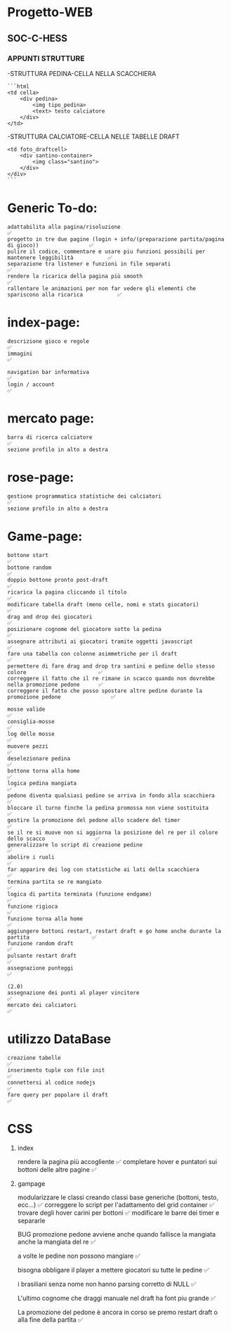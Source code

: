 # Progetto-WEB
## SOC-C-HESS

### APPUNTI STRUTTURE
-STRUTTURA PEDINA-CELLA NELLA SCACCHIERA

    ```html
    <td cella>
        <div pedina>
            <img tipo_pedina>
            <text> testo calciatore
        </div>
    </td>

-STRUTTURA CALCIATORE-CELLA NELLE TABELLE DRAFT

    <td foto_draftcell>
        <div santino-container>
            <img class="santino">
        </div>
    </div>
    ```
###




# Generic To-do:

    adattabilita alla pagina/risoluzione                                                            ✅
    progetto in tre due pagine (login + info/(preparazione partita/pagina di gioco))                ✅
    pulire il codice, commentare e usare piu funzioni possibili per mantenere leggibilità           ✅
    separazione tra listener e funzioni in file separati                                            ✅
    rendere la ricarica della pagina più smooth                                                     ✅
    rallentare le animazioni per non far vedere gli elementi che spariscono alla ricarica           ✅

# index-page:

    descrizione gioco e regole                                                                      ✅
    immagini                                                                                        ✅
    
    navigation bar informativa                                                                      ✅
    login / account                                                                                 ✅

# mercato page:

    barra di ricerca calciatore                                                                     ✅ 
    sezione profilo in alto a destra

    
# rose-page:

    gestione programmatica statistiche dei calciatori                                               ✅
    sezione profilo in alto a destra


# Game-page:

    bottone start                                                                                   ✅
    bottone random                                                                                  ✅
    doppio bottone pronto post-draft                                                                ✅
    ricarica la pagina cliccando il titolo                                                          ✅
    modificare tabella draft (meno celle, nomi e stats giocatori)                                   ✅ 
    drag and drop dei giocatori                                                                     ✅
    posizionare cognome del giocatore sotto la pedina                                               ✅
    assegnare attributi ai giocatori tramite oggetti javascript                                     ✅
    fare una tabella con colonne asimmetriche per il draft                                          ✅
    permettere di fare drag and drop tra santini e pedine dello stesso colore                       ✅
    correggere il fatto che il re rimane in scacco quando non dovrebbe nella promozione pedone      ✅
    correggere il fatto che posso spostare altre pedine durante la promozione pedone                ✅

    mosse valide                                                                                    ✅
    consiglia-mosse                                                                                 ✅
    log delle mosse                                                                                 ✅
    muovere pezzi                                                                                   ✅
    deselezionare pedina                                                                            ✅
    bottone torna alla home                                                                         ✅
    logica pedina mangiata                                                                          ✅
    pedone diventa qualsiasi pedine se arriva in fondo alla scacchiera                              ✅
    bloccare il turno finche la pedina promossa non viene sostituita                                ✅
    gestire la promozione del pedone allo scadere del timer                                         ✅
    se il re si muove non si aggiorna la posizione del re per il colore dello scacco                ✅
    generalizzare lo script di creazione pedine                                                     ✅
    abolire i ruoli                                                                                 ✅
    far apparire dei log con statistiche ai lati della scacchiera                                   ✅
    termina partita se re mangiato                                                                  ✅
    logica di partita terminata (funzione endgame)                                                  ✅
    funzione rigioca                                                                                ✅
    funzione torna alla home                                                                        ✅
    aggiungere bottoni restart, restart draft e go home anche durante la partita                    ✅
    funzione random draft                                                                           ✅
    pulsante restart draft                                                                          ✅
    assegnazione punteggi                                                                           ✅

    (2.0)
    assegnazione dei punti al player vincitore                                                      ✅
    mercato dei calciatori                                                                          ✅
                                                                                           


# utilizzo DataBase
    creazione tabelle                                                                               ✅
    inserimento tuple con file init                                                                 ✅
    connettersi al codice nodejs                                                                    ✅
    fare query per popolare il draft                                                                ✅

    
# CSS

1. index

    rendere la pagina più accogliente                                                               ✅
    completare hover e puntatori sui bottoni delle altre pagine                                     ✅





2. gampage

    modularizzare le classi creando classi base generiche (bottoni, testo, ecc...)                  ✅
    correggere lo script per l'adattamento del grid container                                       ✅
    trovare degli hover carini per bottoni                                                          ✅
    modificare le barre dei timer e separarle                                   

    BUG
    promozione pedone avviene anche quando fallisce la mangiata anche la mangiata del re            ✅

    a volte le pedine non possono mangiare                                                          ✅

    bisogna obbligare il player a mettere giocatori su tutte le pedine                              ✅

    i brasiliani senza nome non hanno parsing corretto di NULL                                      ✅

    L'ultimo cognome che draggi manuale nel draft ha font piu grande                                ✅

    La promozione del pedone è ancora in corso se premo restart draft o alla fine della partita     ✅

    


    